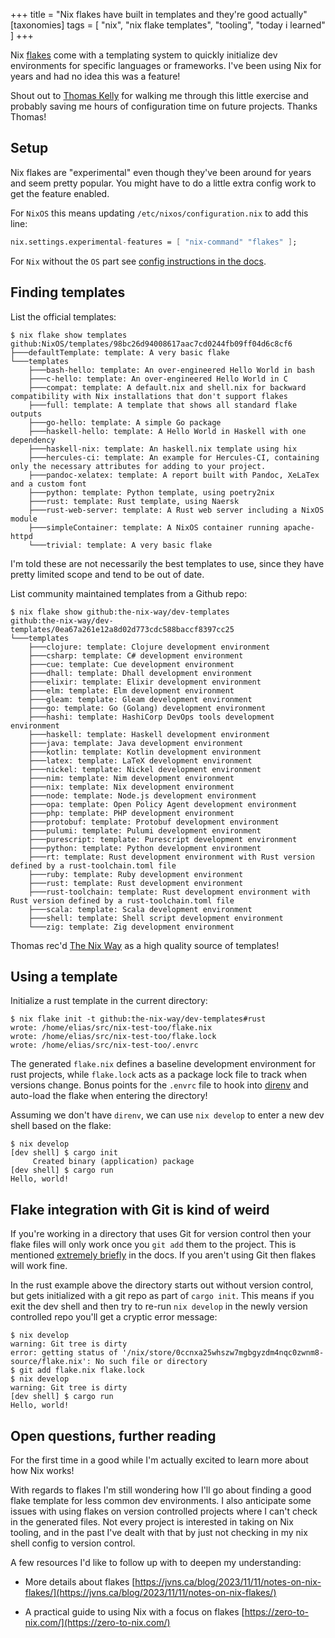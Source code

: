 +++
title = "Nix flakes have built in templates and they're good actually"
[taxonomies]
tags = [ "nix", "nix flake templates", "tooling", "today i learned" ]
+++

Nix [flakes](https://nixos.wiki/wiki/Flakes) come with a templating system to quickly initialize dev environments for specific languages or frameworks. I've been using Nix for years and had no idea this was a feature!

Shout out to [Thomas Kelly](https://github.com/thomassdk) for walking me through this little exercise and probably saving me hours of configuration time on future projects. Thanks Thomas!

## Setup

Nix flakes are "experimental" even though they've been around for years and seem pretty popular. You might have to do a little extra config work to get the feature enabled.

For `NixOS` this means updating `/etc/nixos/configuration.nix` to add this line:
```nix
nix.settings.experimental-features = [ "nix-command" "flakes" ];
```

For `Nix` without the `OS` part see [config instructions in the docs](https://nixos.wiki/wiki/Flakes#Enable_flakes_permanently_in_NixOS).

## Finding templates

List the official templates:
```
$ nix flake show templates
github:NixOS/templates/98bc26d94008617aac7cd0244fb09ff04d6c8cf6
├───defaultTemplate: template: A very basic flake
└───templates
    ├───bash-hello: template: An over-engineered Hello World in bash
    ├───c-hello: template: An over-engineered Hello World in C
    ├───compat: template: A default.nix and shell.nix for backward compatibility with Nix installations that don't support flakes
    ├───full: template: A template that shows all standard flake outputs
    ├───go-hello: template: A simple Go package
    ├───haskell-hello: template: A Hello World in Haskell with one dependency
    ├───haskell-nix: template: An haskell.nix template using hix
    ├───hercules-ci: template: An example for Hercules-CI, containing only the necessary attributes for adding to your project.
    ├───pandoc-xelatex: template: A report built with Pandoc, XeLaTex and a custom font
    ├───python: template: Python template, using poetry2nix
    ├───rust: template: Rust template, using Naersk
    ├───rust-web-server: template: A Rust web server including a NixOS module
    ├───simpleContainer: template: A NixOS container running apache-httpd
    └───trivial: template: A very basic flake
```
I'm told these are not necessarily the best templates to use, since they have pretty limited scope and tend to be out of date.

List community maintained templates from a Github repo:
```
$ nix flake show github:the-nix-way/dev-templates
github:the-nix-way/dev-templates/0ea67a261e12a8d02d773cdc588baccf8397cc25
└───templates
    ├───clojure: template: Clojure development environment
    ├───csharp: template: C# development environment
    ├───cue: template: Cue development environment
    ├───dhall: template: Dhall development environment
    ├───elixir: template: Elixir development environment
    ├───elm: template: Elm development environment
    ├───gleam: template: Gleam development environment
    ├───go: template: Go (Golang) development environment
    ├───hashi: template: HashiCorp DevOps tools development environment
    ├───haskell: template: Haskell development environment
    ├───java: template: Java development environment
    ├───kotlin: template: Kotlin development environment
    ├───latex: template: LaTeX development environment
    ├───nickel: template: Nickel development environment
    ├───nim: template: Nim development environment
    ├───nix: template: Nix development environment
    ├───node: template: Node.js development environment
    ├───opa: template: Open Policy Agent development environment
    ├───php: template: PHP development environment
    ├───protobuf: template: Protobuf development environment
    ├───pulumi: template: Pulumi development environment
    ├───purescript: template: Purescript development environment
    ├───python: template: Python development environment
    ├───rt: template: Rust development environment with Rust version defined by a rust-toolchain.toml file
    ├───ruby: template: Ruby development environment
    ├───rust: template: Rust development environment
    ├───rust-toolchain: template: Rust development environment with Rust version defined by a rust-toolchain.toml file
    ├───scala: template: Scala development environment
    ├───shell: template: Shell script development environment
    └───zig: template: Zig development environment
```
Thomas rec'd [The Nix Way](https://github.com/the-nix-way/dev-templates) as a high quality source of templates!

## Using a template

Initialize a rust template in the current directory:

```
$ nix flake init -t github:the-nix-way/dev-templates#rust
wrote: /home/elias/src/nix-test-too/flake.nix
wrote: /home/elias/src/nix-test-too/flake.lock
wrote: /home/elias/src/nix-test-too/.envrc
```

The generated `flake.nix` defines a baseline development environment for rust projects, while `flake.lock` acts as a package lock file to track when versions change. Bonus points for the `.envrc` file to hook into [direnv](https://direnv.net/) and auto-load the flake when entering the directory!

Assuming we don't have `direnv`, we can use `nix develop` to enter a new dev shell based on the flake:
```
$ nix develop
[dev shell] $ cargo init
     Created binary (application) package
[dev shell] $ cargo run
Hello, world!
```

## Flake integration with Git is kind of weird

If you're working in a directory that uses Git for version control then your flake files will only work once you `git add` them to the project. This is mentioned [extremely briefly](https://nixos.wiki/wiki/Flakes#Git_WARNING) in the docs. If you aren't using Git then flakes will work fine.

In the rust example above the directory starts out without version control, but gets initialized with a git repo as part of `cargo init`. This means if you exit the dev shell and then try to re-run `nix develop` in the newly version controlled repo you'll get a cryptic error message:

```
$ nix develop
warning: Git tree is dirty
error: getting status of '/nix/store/0ccnxa25whszw7mgbgyzdm4nqc0zwnm8-source/flake.nix': No such file or directory
$ git add flake.nix flake.lock
$ nix develop
warning: Git tree is dirty
[dev shell] $ cargo run
Hello, world!
```

## Open questions, further reading

For the first time in a good while I'm actually excited to learn more about how Nix works!

With regards to flakes I'm still wondering how I'll go about finding a good flake template for less common dev environments. I also anticipate some issues with using flakes on version controlled projects where I can't check in the generated files. Not every project is interested in taking on Nix tooling, and in the past I've dealt with that by just not checking in my nix shell config to version control.

A few resources I'd like to follow up with to deepen my understanding:

- More details about flakes [https://jvns.ca/blog/2023/11/11/notes-on-nix-flakes/](https://jvns.ca/blog/2023/11/11/notes-on-nix-flakes/)

- A practical guide to using Nix with a focus on flakes [https://zero-to-nix.com/](https://zero-to-nix.com/)
